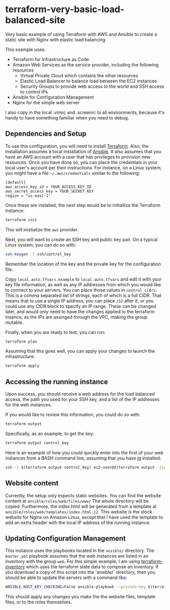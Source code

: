 # terraform-very-basic-load-balanced-site

Very basic example of using Terraform with AWS and Ansible to create a static site with Nginx with elastic load balancing

This example uses:
* Terraform for Infrastructure as Code
* Amazon Web Services as the service provider, including the following resources
  * Virtual Private Cloud which contains the other resources
  * Elastic Load Balancer to balance load between the EC2 instances
  * Security Groups to provide web access to the world and SSH access to control IPs
* Ansible for Configuration Management
* Nginx for the simple web server

I also copy in the local .vimrc and .screenrc to all environments, because it's handy to have something familiar when you need to debug.

## Dependencies and Setup

To use this configuration, you will need to install [Terraform](https://www.terraform.io/). Also, the installation assumes a local installation of [Ansible](https://www.ansible.com/). It also assumes that you have an AWS account with a user that has privileges to provision new resources. Once you have done so, you can place the credentials in your local user's account per their instructions. For instance, on a Linux system, you might have a file `~/.aws/credentials` similar to the following:

```
[default]
aws_access_key_id = YOUR_ACCESS_KEY_ID
aws_secret_access_key = YOUR_SECRET_KEY
region = "us-east-1"
```

Once these are installed, the next step would be to initiallize the Terraform instance:

```bash
terraform init
```

This will inistialize the `aws` provider.

Next, you will want to create an SSH key and public key pair. On a typical Linux system, you can do so with:

```bash
ssh-keygen -f ssh/control_key
```

Remember the location of the key and the private key for the configuration file.

Copy `local.auto.tfvars.example` to `local.auto.tfvars` and edit it with your key file information, as well as any IP addresses from which you would like to connect to your servers. You can place those values in `control_cidrs`. This is a comma separated list of strings, each of which is a full CIDR. That means that to use a single IP address, you can place `/32` after it, or you could use any CIDR block to specify an IP range. These can be changed later, and would only need to have the changes applied to the terraform insance, as the IPs are assinged through the VPC, making the group mutable.

Finally, when you are ready to test, you can run:

```bash
terraform plan
```

Assuming that this goes well, you can apply your changes to launch the infrastructure:

```bash
terraform apply
```

## Accessing the running instance

Upon success, you should receive a web address for the load balanced access, the path you used for your SSH key, and a list of the IP addresses for the web instances.

If you would like to review this information, you could do so with:

```bash
terraform output
```

Specifically, as an example, to get the key:

```bash
terraform output control_key
```

Here is an example of how you could quickly enter into the first of your web instances from a BASH command line, assuming that you have [jq](https://stedolan.github.io/jq/) installed:

```bash
ssh -i $(terraform output control_key) ec2-user@$(terraform output -json web_ips | jq -r .value[0])
```

## Website content

Currently, the setup only expects static websites. You can find the website content at `ansible/roles/web/files/www/` The whole directory will be copied. Furthermore, the index.html will be generated from a template at `ansible/roles/web/templates/index.html.j2`. This website is the stock website for Nginx on Amazon Linux, except that I have used the template to add an extra header with the local IP address of the running instance.

## Updating Configuration Management

This instance uses the playbooks located in the `ansible/` directory. The `master.yml` playbook assumes that the web instances are listed in an inventory with the group `web`. For this simple example, I am using [terraform-inventory](https://github.com/adammck/terraform-inventory) which uses the terraform state data to compose an inventory. If you download a copy of this script into the 'ansible/` directory, then you should be able to update the servers with a command like:

```bash
ANSIBLE_HOST_KEY_CHECKING=False ansible-playbook --private-key $(terraform output control_key) -u ec2-user --inventory=./ansible/terraform-inventory ansible/master.yml
```

This should apply any changes you make the the website files, template files, or to the roles themselves.
